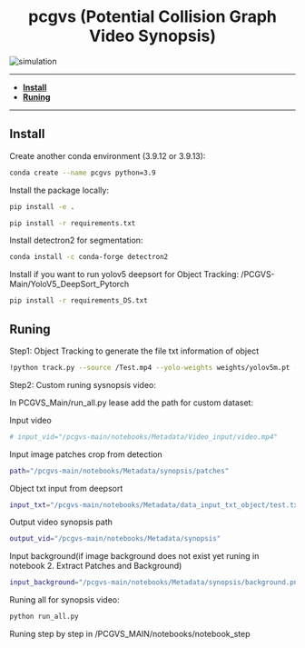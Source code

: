 <h1 align="center">pcgvs (Potential Collision Graph Video Synopsis)</h1>

![simulation](media/synopsis.gif)

------

- **[Install](#-Install)**
- **[Runing](#-Runing)**

------


## Install

Create another conda environment (3.9.12 or 3.9.13): 

```bash
conda create --name pcgvs python=3.9
```

Install the package locally:

```bash
pip install -e .
```
```bash
pip install -r requirements.txt
```
Install detectron2 for segmentation:

```bash
conda install -c conda-forge detectron2
```
Install if you want to run yolov5 deepsort for Object Tracking:
/PCGVS-Main/YoloV5_DeepSort_Pytorch
```bash
pip install -r requirements_DS.txt
```
## Runing

Step1: Object Tracking to generate the file txt information of object 
```bash
!python track.py --source /Test.mp4 --yolo-weights weights/yolov5m.pt --strong-sort-weights osnet_x0_25_msmt17.pt --save-txt 
```
Step2: Custom runing sysnopsis video:

In PCGVS_Main/run_all.py lease add the path for custom dataset:

Input video
```bash
# input_vid="/pcgvs-main/notebooks/Metadata/Video_input/video.mp4"
```
Input image patches crop from detection
```bash
path="/pcgvs-main/notebooks/Metadata/synopsis/patches"
```
Object txt input from deepsort
```bash
input_txt="/pcgvs-main/notebooks/Metadata/data_input_txt_object/test.txt"
```
Output video synopsis path
```bash
output_vid="/pcgvs-main/notebooks/Metadata/synopsis"
```
Input background(if image background does not exist yet runing in notebook 2. Extract Patches and Background)
```bash
input_background="/pcgvs-main/notebooks/Metadata/synopsis/background.png"
```

Runing all for synopsis video:

```bash
python run_all.py
```

Runing step by step in /PCGVS_MAIN/notebooks/notebook_step


